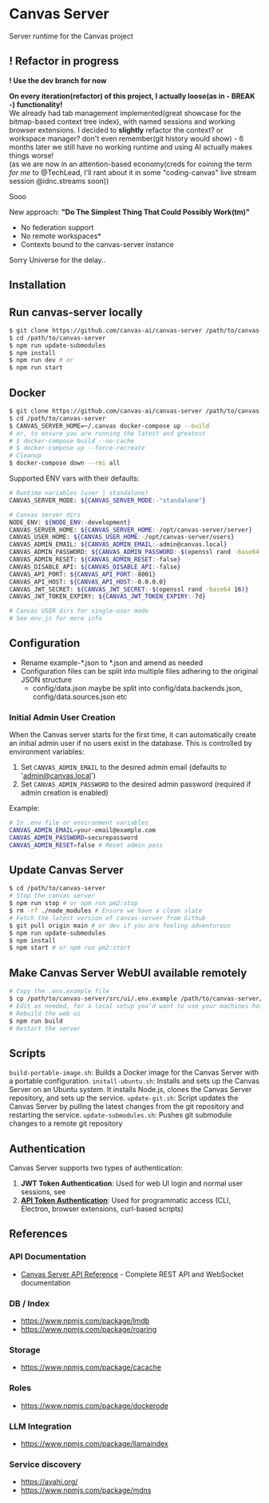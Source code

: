 # Canvas Server

Server runtime for the Canvas project

## ! Refactor in progress

**! Use the dev branch for now**  

**On every iteration(refactor) of this project, I actually loose(as in - BREAK -) functionality!**  
We already had tab management implemented(great showcase for the bitmap-based context tree index), with named sessions and working browser extensions. I decided to **slightly** refactor the context? or workspace manager? don't even remember(git history would show) - 6 months later we still have no working runtime and using AI actually makes things worse!  
(as we are now in an attention-based economy(creds for coining the term _for me_ to @TechLead, I'll rant about it in some "coding-canvas" live stream session @idnc.streams soon))

Sooo

New approach: **"Do The Simplest Thing That Could Possibly Work(tm)"**  

- No federation support
- No remote workspaces*
- Contexts bound to the canvas-server instance

Sorry Universe for the delay..

## Installation

## Run canvas-server locally

```bash
$ git clone https://github.com/canvas-ai/canvas-server /path/to/canvas-server
$ cd /path/to/canvas-server
$ npm run update-submodules
$ npm install
$ npm run dev # or
$ npm run start
```

## Docker

```bash
$ git clone https://github.com/canvas-ai/canvas-server /path/to/canvas-server
$ cd /path/to/canvas-server
$ CANVAS_SERVER_HOME=~/.canvas docker-compose up --build
# or, to ensure you are running the latest and greatest
# $ docker-compose build --no-cache
# $ docker-compose up --force-recreate
# Cleanup
$ docker-compose down --rmi all
```

Supported ENV vars with their defaults:

```bash
# Runtime variables (user | standalone)
CANVAS_SERVER_MODE: ${CANVAS_SERVER_MODE:-"standalone"} 

# Canvas server dirs
NODE_ENV: ${NODE_ENV:-development}
CANVAS_SERVER_HOME: ${CANVAS_SERVER_HOME:-/opt/canvas-server/server}
CANVAS_USER_HOME: ${CANVAS_USER_HOME:-/opt/canvas-server/users}
CANVAS_ADMIN_EMAIL: ${CANVAS_ADMIN_EMAIL:-admin@canvas.local}
CANVAS_ADMIN_PASSWORD: ${CANVAS_ADMIN_PASSWORD:-$(openssl rand -base64 16)}
CANVAS_ADMIN_RESET: ${CANVAS_ADMIN_RESET:-false}
CANVAS_DISABLE_API: ${CANVAS_DISABLE_API:-false}
CANVAS_API_PORT: ${CANVAS_API_PORT:-8001}
CANVAS_API_HOST: ${CANVAS_API_HOST:-0.0.0.0}
CANVAS_JWT_SECRET: ${CANVAS_JWT_SECRET:-$(openssl rand -base64 16)}
CANVAS_JWT_TOKEN_EXPIRY: ${CANVAS_JWT_TOKEN_EXPIRY:-7d}

# Canvas USER dirs for single-user mode
# See env.js for more info

```

## Configuration

- Rename example-*.json to *.json and amend as needed
- Configuration files can be split into multiple files adhering to the original JSON structure
  - config/data.json maybe be split into config/data.backends.json, config/data.sources.json etc

### Initial Admin User Creation

When the Canvas server starts for the first time, it can automatically create an initial admin user if no users exist in the database. This is controlled by environment variables:

1. Set `CANVAS_ADMIN_EMAIL` to the desired admin email (defaults to 'admin@canvas.local')
2. Set `CANVAS_ADMIN_PASSWORD` to the desired admin password (required if admin creation is enabled)

Example:

```bash
# In .env file or environment variables
CANVAS_ADMIN_EMAIL=your-email@example.com
CANVAS_ADMIN_PASSWORD=securepassword
CANVAS_ADMIN_RESET=false # Reset admin pass
```

## Update Canvas Server

```bash
$ cd /path/to/canvas-server
# Stop the canvas server
$ npm run stop # or npm run pm2:stop
$ rm -rf ./node_modules # Ensure we have a clean slate
# Fetch the latest version of canvas-server from Github
$ git pull origin main # or dev if you are feeling adventurous
$ npm run update-submodules
$ npm install
$ npm start # or npm run pm2:start
```

## Make Canvas Server WebUI available remotely

```bash
# Copy the .env.example file
$ cp /path/to/canvas-server/src/ui/.env.example /path/to/canvas-server/src/ui/.env
# Edit as needed, for a local setup you'd want to use your machines hostname or FQDN(if resolvable) or its local IP
# Rebuild the web ui
$ npm run build
# Restart the server
```

## Scripts

`build-portable-image.sh`: Builds a Docker image for the Canvas Server with a portable configuration.
`install-ubuntu.sh`: Installs and sets up the Canvas Server on an Ubuntu system. It installs Node.js, clones the Canvas Server repository, and sets up the service.
`update-git.sh`: Script updates the Canvas Server by pulling the latest changes from the git repository and restarting the service.
`update-submodules.sh`: Pushes git submodule changes to a remote git repository

## Authentication

Canvas Server supports two types of authentication:

1. **JWT Token Authentication**: Used for web UI login and normal user sessions, see 
2. **[API Token Authentication](docs/api-token-auth.md)**: Used for programmatic access (CLI, Electron, browser extensions, curl-based scripts)

## References

### API Documentation

- [Canvas Server API Reference](docs/API.md) - Complete REST API and WebSocket documentation

### DB / Index

- https://www.npmjs.com/package/lmdb
- https://www.npmjs.com/package/roaring

### Storage

- https://www.npmjs.com/package/cacache

### Roles

- https://www.npmjs.com/package/dockerode

### LLM Integration

- https://www.npmjs.com/package/llamaindex

### Service discovery

- https://avahi.org/
- https://www.npmjs.com/package/mdns
